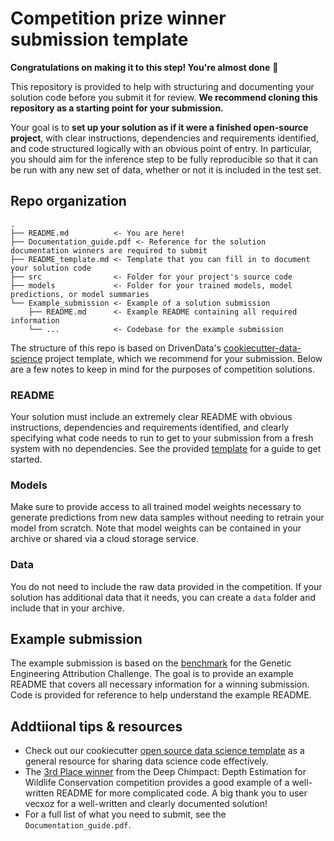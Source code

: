 # Competition prize winner submission template

**Congratulations on making it to this step! You're almost done** :tada:

This repository is provided to help with structuring and documenting your solution code before you submit it for review. **We recommend cloning this repository as a starting point for your submission.**

Your goal is to **set up your solution as if it were a finished open-source project**, with clear instructions, dependencies and requirements identified, and code structured logically with an obvious point of entry. In particular, you should aim for the inference step to be fully reproducible so that it can be run with any new set of data, whether or not it is included in the test set. 

## Repo organization
```
.
├── README.md          <- You are here!
├── Documentation_guide.pdf <- Reference for the solution documentation winners are required to submit
├── README_template.md <- Template that you can fill in to document your solution code
├── src                <- Folder for your project's source code
├── models             <- Folder for your trained models, model predictions, or model summaries
└── Example_submission <- Example of a solution submission
    ├── README.md      <- Example README containing all required information
    └── ...            <- Codebase for the example submission
```

The structure of this repo is based on DrivenData's [cookiecutter-data-science](https://github.com/drivendata/cookiecutter-data-science/tree/master/%7B%7B%20cookiecutter.repo_name%20%7D%7D) project template, which we recommend for your submission. Below are a few notes to keep in mind for the purposes of competition solutions.

### README
Your solution must include an extremely clear README with obvious instructions, dependencies and requirements identified, and clearly specifying what code needs to run to get to your submission from a fresh system with no dependencies. See the provided [template](https://github.com/drivendataorg/prize-winner-template/blob/main/README_template.md) for a guide to get started.

### Models
Make sure to provide access to all trained model weights necessary to generate predictions from new data samples without needing to retrain your model from scratch. Note that model weights can be contained in your archive or shared via a cloud storage service.

### Data
You do not need to include the raw data provided in the competition. If your solution has additional data that it needs, you can create a `data` folder and include that in your archive.

## Example submission

The example submission is based on the [benchmark](https://www.drivendata.co/blog/genetic-attribution-benchmark/) for the Genetic Engineering Attribution Challenge. The goal is to provide an example README that covers all necessary information for a winning submission. Code is provided for reference to help understand the example README.

## Addtiional tips & resources

- Check out our cookiecutter [open source data science template](http://drivendata.github.io/cookiecutter-data-science/) as a general resource for sharing data science code effectively.
- The [3rd Place winner](https://github.com/drivendataorg/deep-chimpact-winners/tree/master/3rd%20Place) from the Deep Chimpact: Depth Estimation for Wildlife Conservation competition provides a good example of a well-written README for more complicated code. A big thank you to user vecxoz for a well-written and clearly documented solution!
- For a full list of what you need to submit, see the `Documentation_guide.pdf`.